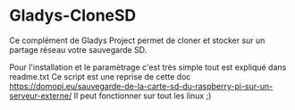 # Gladys-CloneSD

Ce complément de Gladys Project permet de cloner et stocker sur un partage réseau votre sauvegarde SD. 

Pour l'installation et le paramètrage c'est très simple tout est expliqué dans readme.txt
Ce script est une reprise de cette doc https://domopi.eu/sauvegarde-de-la-carte-sd-du-raspberry-pi-sur-un-serveur-externe/
Il peut fonctionner sur tout les linux ;)
